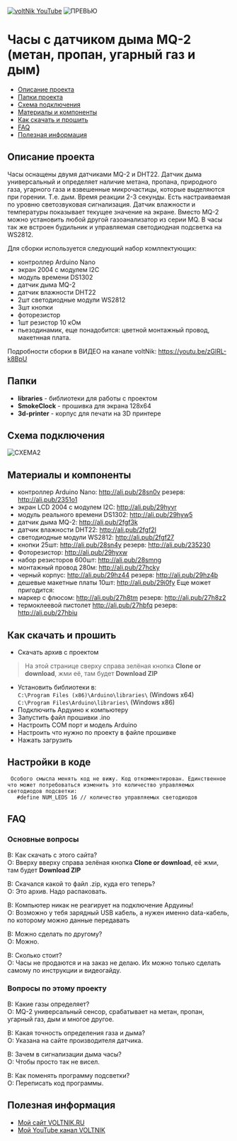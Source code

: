 [![voltNik YouTube](http://voltnik.ru/voltnik-banner.jpg)](https://www.youtube.com/channel/UC4s13gPVOMQVX3P1ZpdUwjA?sub_confirmation=1)
![ПРЕВЬЮ](https://github.com/voltNik/SmokeClock/blob/master/smokeclock-prev.jpg)
# Часы с датчиком дыма MQ-2 (метан, пропан, угарный газ и дым)
* [Описание проекта](#chapter-0)
* [Папки проекта](#chapter-1)
* [Схема подключения](#chapter-2)
* [Материалы и компоненты](#chapter-3)
* [Как скачать и прошить](#chapter-4)
* [FAQ](#chapter-5)
* [Полезная информация](#chapter-6)

<a id="chapter-0"></a>
## Описание проекта
Часы оснащены двумя датчиками MQ-2 и DHT22. Датчик дыма универсальный и определяет наличие метана, пропана, природного газа, угарного газа и взвешенные микрочастицы, которые выделяются при горении. Т.е. дым.
Время реакции 2-3 секунды. Есть настраиваемая по уровню светозвуковая сигнализация. Датчик влажности и температуры показывает текущее значение на экране. Вместо MQ-2 можно установить любой другой газоанализатор из серии MQ. 
В часы так же встроен будильник и управляемая светодиодная подсветка на WS2812.

Для сборки используется следующий набор комлпектующих:
- контроллер Arduino Nano
- экран 2004 с модулем I2C
- модуль времени DS1302
- датчик дыма MQ-2
- датчик влажности DHT22
- 2шт светодиодные модули WS2812
- 3шт кнопки
- фоторезистор
- 1шт резистор 10 кОм
- пьезодинамик,
еще понадобится: цветной монтажный провод, макетнная плата.

Подробности сборки в ВИДЕО на канале voltNik: https://youtu.be/zGlRL-k8BpU

<a id="chapter-1"></a>
## Папки
- **libraries** - библиотеки для работы с проектом
- **SmokeClock** - прошивка для экрана 128х64
- **3d-printer** - корпус для печати на 3D принтере

<a id="chapter-2"></a>
## Схема подключения
![СХЕМА2](https://github.com/voltNik/SmokeClock/blob/master/SmokeClock_bb.jpg)

<a id="chapter-3"></a>
## Материалы и компоненты
- контроллер Arduino Nano: http://ali.pub/28sn0v резерв: http://ali.pub/2351o1
- экран LCD 2004 с модулем I2C: http://ali.pub/29hyvr
- модуль реального времени DS1302: http://ali.pub/29hyw5
- датчик дыма MQ-2: http://ali.pub/2fgf3k
- датчик влажности DHT22: http://ali.pub/2fgf2l
- светодиодные модули WS2812: http://ali.pub/2fgf27
- кнопки 25шт: http://ali.pub/28sn4y резерв: http://ali.pub/235230
- Фоторезистор: http://ali.pub/29hyxw
- набор резисторов 600шт: http://ali.pub/28smng 
- монтажный провод 280м: http://ali.pub/27hcky
- черный корпус: http://ali.pub/29hz44 резерв: http://ali.pub/29hz4b
- дешевые макетные платы 10шт: http://ali.pub/29i0fy
Еще может пригодится:
- маркер с флюсом: http://ali.pub/27h8tm резерв: http://ali.pub/27h8z2
- термоклеевой пистолет http://ali.pub/27hbfq резерв: http://ali.pub/27hbiu

<a id="chapter-4"></a>
## Как скачать и прошить
* Скачать архив с проектом
> На этой странице сверху справа зелёная кнопка **Clone or download**, жми её, там будет **Download ZIP**
* Установить библиотеки в:  
`C:\Program Files (x86)\Arduino\libraries\` (Windows x64)  
`C:\Program Files\Arduino\libraries\` (Windows x86) 
* Подключить Ардуино к компьютеру
* Запустить файл прошивки .ino
* Настроить COM порт и модель Arduino
* Настроить что нужно по проекту в файле прошивке
* Нажать загрузить

## Настройки в коде
     Особого смысла менять код не вижу. Код откомментирован. Единственное что может потребоваться изменить это количество управляемых светодиодов подсветки:
       #define NUM_LEDS 16 // количество управляемых светодиодов   

<a id="chapter-5"></a>
## FAQ
### Основные вопросы
В: Как скачать с этого сайта?  
О: Вверху вверху справа зелёная кнопка **Clone or download**, её жми, там будет **Download ZIP**  

В: Скачался какой то файл .zip, куда его теперь?  
О: Это архив. Надо распаковать.  

В: Компьютер никак не реагирует на подключение Ардуины!  
О: Возможно у тебя зарядный USB кабель, а нужен именно data-кабель, по которому можно данные передавать  

В: Можно сделать по другому?  
О: Можно.  

В: Сколько стоит?  
О: Часы не продаются и на заказ не делаю. Их можно только сделать самому по инструкции и видеогайду.  

### Вопросы по этому проекту
В: Какие газы определяет?  
О: MQ-2 универсальный сенсор, срабатывает на метан, пропан, угарный газ, дым и многое другое.  

В: Какая точность определения газа и дыма?  
О: Указана на сайте производителя датчика.  

В: Зачем в сигнализации дыма часы?  
О: Чтобы просто так не висел.  

В: Как поменять программу подсветки?  
О: Переписать код программы.  

<a id="chapter-6"></a>
## Полезная информация
* [Мой сайт VOLTNIK.RU](http://voltnik.ru/)
* [Мой YouTube канал VOLTNIK](https://www.youtube.com/channel/UC4s13gPVOMQVX3P1ZpdUwjA?sub_confirmation=1)